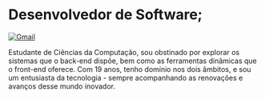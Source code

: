 # Desenvolvedor de Software;

[![Gmail](https://img.shields.io/badge/Email%20click%20here-blue?style=for-the-badge&logo=gmail)](mailto:seuemail@gmail.com)


Estudante de Ciências da Computação, sou obstinado por explorar os sistemas que o back-end dispõe, bem como as ferramentas dinâmicas que o front-end oferece. Com 19 anos, tenho domínio nos dois âmbitos, e sou um entusiasta da tecnologia - sempre acompanhando as renovações e avanços desse mundo inovador.
